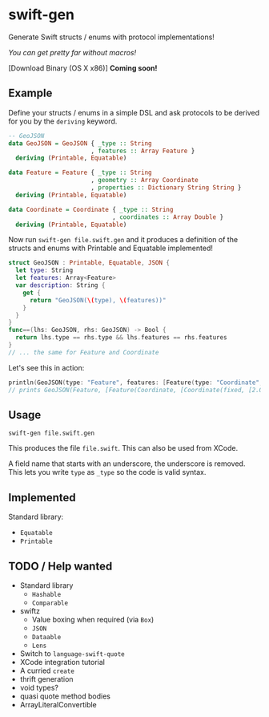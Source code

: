 # swift-gen

Generate Swift structs / enums with protocol implementations!

*You can get pretty far without macros!*

[Download Binary (OS X x86)] **Coming soon!**

## Example

Define your structs / enums in a simple DSL and ask protocols
to be derived for you by the `deriving` keyword.

```haskell
-- GeoJSON
data GeoJSON = GeoJSON { _type :: String
                       , features :: Array Feature }
  deriving (Printable, Equatable)

data Feature = Feature { _type :: String
                       , geometry :: Array Coordinate
                       , properties :: Dictionary String String }
  deriving (Printable, Equatable)

data Coordinate = Coordinate { _type :: String
                             , coordinates :: Array Double }
  deriving (Printable, Equatable)

```

Now run `swift-gen file.swift.gen` and it produces a definition of the
structs and enums with Printable and Equatable implemented!

```swift
struct GeoJSON : Printable, Equatable, JSON {
  let type: String
  let features: Array<Feature>
  var description: String {
    get {
      return "GeoJSON(\(type), \(features))"
    }
  }
}
func==(lhs: GeoJSON, rhs: GeoJSON) -> Bool {
  return lhs.type == rhs.type && lhs.features == rhs.features
}
// ... the same for Feature and Coordinate
```

Let's see this in action:
```swift
println(GeoJSON(type: "Feature", features: [Feature(type: "Coordinate", geometry: [Coordinate(type: "fixed", coordinates: [2.0, 4.0])], properties: ["foo": "bar"])]))
// prints GeoJSON(Feature, [Feature(Coordinate, [Coordinate(fixed, [2.0, 4.0])], [foo: bar])])
```

## Usage

```
swift-gen file.swift.gen
```

This produces the file `file.swift`. This can also be used from XCode.

A field name that starts with an underscore, the underscore is removed.
This lets you write `type` as `_type` so the code is valid syntax.

## Implemented

Standard library:

- `Equatable`
- `Printable`

## TODO / Help wanted

- Standard library
  - `Hashable`
  - `Comparable`
- swiftz
  - Value boxing when required (via `Box`)
  - `JSON`
  - `Dataable`
  - `Lens`
- Switch to `language-swift-quote`
- XCode integration tutorial
- A curried `create`
- thrift generation
- void types?
- quasi quote method bodies
- ArrayLiteralConvertible
